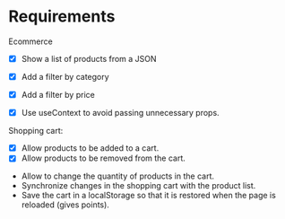 # Requirements

Ecommerce

- [x] Show a list of products from a JSON
- [x] Add a filter by category
- [x] Add a filter by price

- [x] Use useContext to avoid passing unnecessary props.

Shopping cart:

- [x] Allow products to be added to a cart.
- [x] Allow products to be removed from the cart.
-  Allow to change the quantity of products in the cart.
-  Synchronize changes in the shopping cart with the product list.
-  Save the cart in a localStorage so that it is restored when the page is reloaded (gives points).